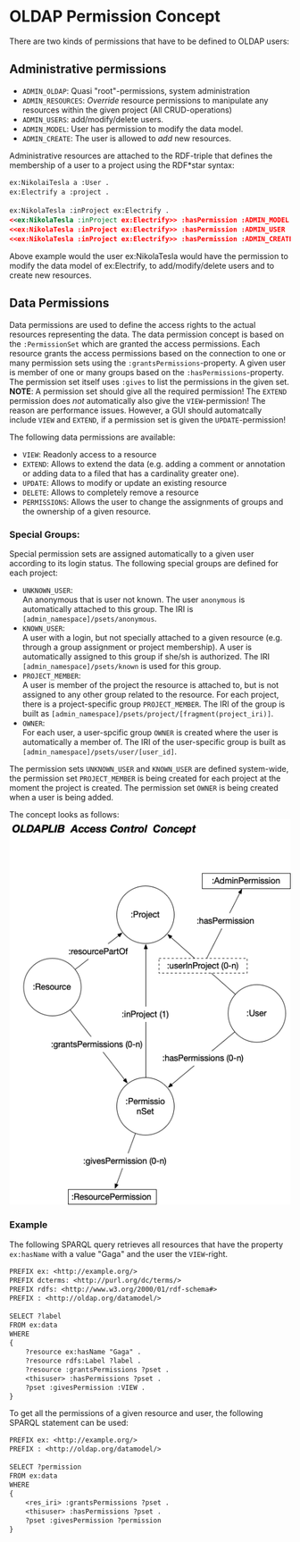 # OLDAP Permission Concept

There are two kinds of permissions that have to be defined to OLDAP users:

## Administrative permissions

- `ADMIN_OLDAP`: Quasi "root"-permissions, system administration
- `ADMIN_RESOURCES`: _Override_ resource permissions to manipulate
  any resources within the given project (All CRUD-operations)
- `ADMIN_USERS`: add/modify/delete users.
- `ADMIN_MODEL`: User has permission to modify the data model.
- `ADMIN_CREATE`: The user is allowed to _add_ new resources.

Administrative resources are attached to the RDF-triple that defines the
membership of a user to a project using the RDF*star syntax:

```rdf
ex:NikolaiTesla a :User .
ex:Electrify a :project .

ex:NikolaTesla :inProject ex:Electrify .
<<ex:NikolaTesla :inProject ex:Electrify>> :hasPermission :ADMIN_MODEL
<<ex:NikolaTesla :inProject ex:Electrify>> :hasPermission :ADMIN_USER
<<ex:NikolaTesla :inProject ex:Electrify>> :hasPermission :ADMIN_CREATE
```

Above example would the user ex:NikolaTesla would have the permission to modify
the data model of ex:Electrify, to add/modify/delete users and to create new
resources. 

## Data Permissions

Data permissions are used to define the access rights to the actual resources
representing the data. The data permission concept is based on the `:PermissionSet` which
are granted the access permissions. Each resource grants the access permissions based on
the connection to one or many permission sets using the `:grantsPermissions`-property. A
given user is member of one or many groups based on the `:hasPermissions`-property.
The permission set itself uses `:gives` to list the permissions in the given set.  
**NOTE**: A permission set should give all the required permission! The `EXTEND` permission
does *not* automatically also give the `VIEW`-permission! The reason are performance
issues. However, a GUI should automatcally include `VIEW` and `EXTEND`, if a permission
set is given the `UPDATE`-permission!

The following data permissions are available:

- `VIEW`: Readonly access to a resource
- `EXTEND`: Allows to extend the data (e.g. adding a comment or annotation or
  adding data to a filed that has a cardinality greater one).
- `UPDATE`: Allows to modify or update an existing resource
- `DELETE`: Allows to completely remove a resource
- `PERMISSIONS`: Allows the user to change the assignments of groups
  and the ownership of a given resource.


### Special Groups:

Special permission sets are assigned automatically to a given user according to
its login status. The following special groups are defined for
each project:

- `UNKNOWN_USER`:  
  An anonymous that is user not known. The user `anonymous` is automatically
  attached to this group. The IRI is `[admin_namespace]/psets/anonymous`.
- `KNOWN_USER`:  
  A user with a login, but not specially attached to
  a given resource (e.g. through a group assignment or project membership). A user is automatically
  assigned to this group if she/sh is authorized. The IRI `[admin_namespace]/psets/known` is
  used for this group.
- `PROJECT_MEMBER`:  
  A user is member of the project the resource is
  attached to, but is not assigned to any other group related to the
  resource. For each project, there is a project-specific group `PROJECT_MEMBER`.
  The IRI of the group is built as `[admin_namespace]/psets/project/[fragment(project_iri)]`.
- `OWNER`:  
  For each user, a user-spcific group `OWNER` is created where the user is
  automatically a member of. The IRI of the user-specific group is built as
  `[admin_namespace]/psets/user/[user_id]`.

The permission sets `UNKNOWN_USER` and `KNOWN_USER` are defined system-wide, the permission set `PROJECT_MEMBER` is
being created for each project at the moment the project is created. The permission set `OWNER` is being created
when a user is being added.


The concept looks as follows: ![PermissionConcept](assets/PermissionConcept.gif)

### Example

The following SPARQL query retrieves all resources that have the property `ex:hasName`
with a value "Gaga" and the user the `VIEW`-right.

```sparql
PREFIX ex: <http://example.org/>
PREFIX dcterms: <http://purl.org/dc/terms/>
PREFIX rdfs: <http://www.w3.org/2000/01/rdf-schema#>
PREFIX : <http://oldap.org/datamodel/>

SELECT ?label
FROM ex:data
WHERE
{
    ?resource ex:hasName "Gaga" .
    ?resource rdfs:Label ?label .
    ?resource :grantsPermissions ?pset .
    <thisuser> :hasPermissions ?pset .
    ?pset :givesPermission :VIEW .
}
```

To get all the permissions of a given resource and user, the following SPARQL statement can be used:

```sparql
PREFIX ex: <http://example.org/>
PREFIX : <http://oldap.org/datamodel/>

SELECT ?permission
FROM ex:data
WHERE
{
    <res_iri> :grantsPermissions ?pset .
    <thisuser> :hasPermissions ?pset .
    ?pset :givesPermission ?permission
}
```
